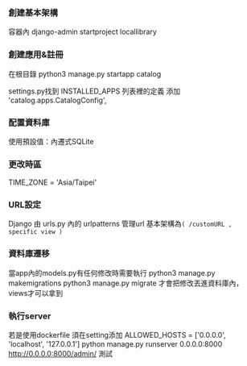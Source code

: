 ### 創建基本架構
容器內
django-admin startproject locallibrary


### 創建應用&註冊
在根目錄
python3 manage.py startapp catalog

settings.py找到 INSTALLED_APPS 列表裡的定義
添加 'catalog.apps.CatalogConfig',

### 配置資料庫

使用預設值：內遷式SQLite

### 更改時區
TIME_ZONE = 'Asia/Taipei'

### URL設定
Django 由 urls.py 內的 urlpatterns 管理url
基本架構為`( /customURL , specific view )`

### 資料庫遷移
當app內的models.py有任何修改時需要執行
python3 manage.py makemigrations
python3 manage.py migrate
才會把修改丟進資料庫內，views才可以拿到

### 執行server
若是使用dockerfile 須在setting添加
ALLOWED_HOSTS = ['0.0.0.0', 'localhost', '127.0.0.1']
python manage.py runserver 0.0.0.0:8000
http://0.0.0.0:8000/admin/ 測試
